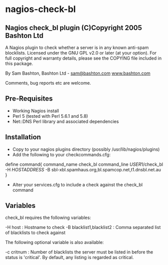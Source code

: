 nagios-check-bl
===============

Nagios check_bl plugin (C)Copyright 2005 Bashton Ltd
----------------------------------------------------

A Nagios plugin to check whether a server is in any known anti-spam
blocklists.  Licensed under the GNU GPL v2.0 or later (at your option).  For
full copyright and warranty details, please see the COPYING file included in
this package.

By Sam Bashton, Bashton Ltd - sam@bashton.com www.bashton.com

Comments, bug reports etc are welcome.

Pre-Requisites
--------------

- Working Nagios install
- Perl 5 (tested with Perl 5.6.1 and 5.8)
- Net::DNS Perl library and associated dependencies

Installation
------------

- Copy to your nagios plugins directory (possibly /usr/lib/nagios/plugins)
- Add the following to your checkcommands.cfg:

define command{
        command_name    check_bl
        command_line    $USER1$/check_bl -H $HOSTADDRESS$ -B sbl-xbl.spamhaus.org,bl.spamcop.net,t1.dnsbl.net.au
}

- Alter your services.cfg to include a check against the check_bl command

Variables
---------

check_bl requires the following variables:

-H host : Hostname to check
-B blacklist1,blacklist2 : Comma separated list of blacklists to check against

The following optional variable is also available:

-c critnum : Number of blacklists the server must be listed in before the status is 'critical'.  By default, any listing is regarded as critical.
